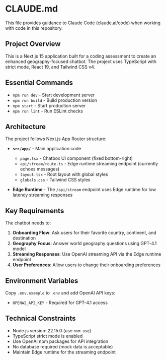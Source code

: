 # CLAUDE.md

This file provides guidance to Claude Code (claude.ai/code) when working with code in this repository.

## Project Overview

This is a Next.js 15 application built for a coding assessment to create an enhanced geography-focused chatbot. The project uses TypeScript with strict mode, React 19, and Tailwind CSS v4.

## Essential Commands

- `npm run dev` - Start development server
- `npm run build` - Build production version
- `npm start` - Start production server  
- `npm run lint` - Run ESLint checks

## Architecture

The project follows Next.js App Router structure:

- **`src/app/`** - Main application code
  - `page.tsx` - Chatbox UI component (fixed bottom-right)
  - `api/stream/route.ts` - Edge runtime streaming endpoint (currently echoes messages)
  - `layout.tsx` - Root layout with global styles
  - `globals.css` - Tailwind CSS styles

- **Edge Runtime** - The `/api/stream` endpoint uses Edge runtime for low latency streaming responses

## Key Requirements

The chatbot needs to:

1. **Onboarding Flow**: Ask users for their favorite country, continent, and destination
2. **Geography Focus**: Answer world geography questions using GPT-4.1 model
3. **Streaming Responses**: Use OpenAI streaming API via the Edge runtime endpoint
4. **User Preferences**: Allow users to change their onboarding preferences

## Environment Variables

Copy `.env.example` to `.env` and add OpenAI API keys:
- `OPENAI_API_KEY` - Required for GPT-4.1 access

## Technical Constraints

- Node.js version: 22.15.0 (use `nvm use`)
- TypeScript strict mode is enabled
- Use OpenAI npm packages for API integration
- No database required (mock data is acceptable)
- Maintain Edge runtime for the streaming endpoint